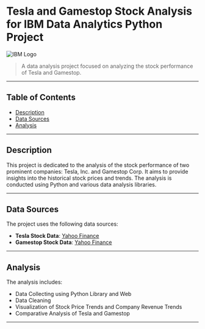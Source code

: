 # Tesla and Gamestop Stock Analysis for IBM Data Analytics Python Project 

![IBM Logo](https://github.com/Ilhamshuu/Stock-Analysis-Python-Project-IBM/assets/130891104/2a728b3a-d0fa-4465-b805-526d41bf9b4b)

> A data analysis project focused on analyzing the stock performance of Tesla and Gamestop.

---

## Table of Contents

- [Description](#description)
- [Data Sources](#data-sources)
- [Analysis](#analysis)
---

## Description

This project is dedicated to the analysis of the stock performance of two prominent companies: Tesla, Inc. and Gamestop Corp. It aims to provide insights into the historical stock prices and trends. The analysis is conducted using Python and various data analysis libraries.

---

## Data Sources

The project uses the following data sources:

- **Tesla Stock Data**: [Yahoo Finance](https://finance.yahoo.com/quote/TSLA)
- **Gamestop Stock Data**: [Yahoo Finance](https://finance.yahoo.com/quote/GME)

---

## Analysis

The analysis includes:

- Data Collecting using Python Library and Web
- Data Cleaning 
- Visualization of Stock Price Trends and Company Revenue Trends
- Comparative Analysis of Tesla and Gamestop

---
